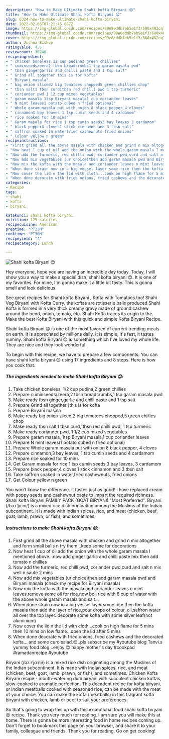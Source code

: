 ```yaml
---
description: "How to Make Ultimate Shahi kofta Biryani 😊"
title: "How to Make Ultimate Shahi kofta Biryani 😊"
slug: 6324-how-to-make-ultimate-shahi-kofta-biryani
date: 2022-02-06T07:21:45.667Z
image: https://img-global.cpcdn.com/recipes/99e8eddb7eb5e1f3/680x482cq70/shahi-kofta-biryani-recipe-main-photo.jpg
thumbnail: https://img-global.cpcdn.com/recipes/99e8eddb7eb5e1f3/680x482cq70/shahi-kofta-biryani-recipe-main-photo.jpg
cover: https://img-global.cpcdn.com/recipes/99e8eddb7eb5e1f3/680x482cq70/shahi-kofta-biryani-recipe-main-photo.jpg
author: Joshua Bishop
ratingvalue: 4.6
reviewcount: 36240
recipeingredient:
- " chicken boneless 12 cup pudina2 green chillies"
- " cuminseedszeera2 tbsn breadcrumbs1 tsp garam masala pwd"
- " tbsn gingergarlic and chilli paste and 1 tsp salt"
- " Grind all together this is for kofta"
- " Biryani masala"
- " big onion sliced2 big tomatoes chopped5 green chillies chop"
- " tbsn salt1 tbsn curd1tbsn red chilli pwd 1 tsp turmeric"
- " coriander pwd 1 12 cup mixed vegetables"
- " garam masala 1tsp Biryani masala1 cup coriander leaves"
- " N mint leaves1 potato cubed n fried optional"
- " Whole garam masala put with onion 8 black pepper 4 cloves"
- " cinnamon3 bay leaves 1 tsp cumin seeds and 4 cardamom"
- " rice soaked for 10 mins"
- " Garam masala for rice 1 tsp cumin seeds3 bay leaves 3 cardamom"
- " black pepper4 cloves1 stick cinnamon and 3 tbsn salt"
- " saffron soaked in waterfried cashewnuts fried onions"
- " Colour yellow n green"
recipeinstructions:
- "First grind all the above masala with chicken and grind n mix altogether and form small balls n fry them...keep some for decorations"
- "Now heat 1 cup of oil add the onion with the whole garam masala I mentioned above...now add ginger garlic and chilli paste mix then add tomato n chillies"
- "Now add the turmeric, red chilli pwd, coriander pwd,curd and salt n mix well n saute 2 mins"
- "Now add mix vegetables (ur choice)then add garam masala pwd and Biryani masala (check my recipe for Biryani masala)"
- "Now mix the kofta with the masala and coriander leaves n mint leaves,remove some oil for rice.now boil rice with 8 cup of water with the above whole garam masala and salt..."
- "When done strain now in a big vessel layer some rice then the kofta masala then add the layer of rice,pour drops of colour, oil,saffron water all over the top layer..decorate some kofta with some silver leaf(not aluminium)"
- "Now cover the lid n the lid with cloth...cook on high flame for 5 mins then 10 mins on low flame...open the lid after 5 mins"
- "When done decorate with fried onions, fried cashews and the decorated kofta....and some curd salad.😊..pls subscribe my #youtube blog Tanvi.s yummy food blog...enjoy 😊 happy mother&#39;s day #cookpad #ramadanrecipe #youtube"
categories:
- Recipe
tags:
- shahi
- kofta
- biryani

katakunci: shahi kofta biryani 
nutrition: 129 calories
recipecuisine: American
preptime: "PT23M"
cooktime: "PT30M"
recipeyield: "4"
recipecategory: Lunch

---
```



![Shahi kofta Biryani 😊](https://img-global.cpcdn.com/recipes/99e8eddb7eb5e1f3/680x482cq70/shahi-kofta-biryani-recipe-main-photo.jpg)

Hey everyone, hope you are having an incredible day today. Today, I will show you a way to make a special dish, shahi kofta biryani 😊. It is one of my favorites. For mine, I'm gonna make it a little bit tasty. This is gonna smell and look delicious.

See great recipes for Shahi kofta Biryani , Kofta with Tomatoes too! Shahi Veg Biryani with Kofta Curry. the koftas are rotisserie balls produced Shahi Kofta is formed in a very thick creamy gravy made of ground cashew around the bend, onion, tomato, etc. Shahi Kofta traces its origin to the. Make the best Kofta Biryani with this quick and simple Kofta Biryani Recipe.

Shahi kofta Biryani 😊 is one of the most favored of current trending meals on earth. It is appreciated by millions daily. It is simple, it's fast, it tastes yummy. Shahi kofta Biryani 😊 is something which I've loved my whole life. They are nice and they look wonderful.


To begin with this recipe, we have to prepare a few components. You can have shahi kofta biryani 😊 using 17 ingredients and 8 steps. Here is how you cook that.

<!--inarticleads1-->

##### The ingredients needed to make Shahi kofta Biryani 😊:

1. Take  chicken boneless, 1/2 cup pudina,2 green chillies
1. Prepare  cuminseeds/zeera,2 tbsn breadcrumbs,1 tsp garam masala pwd
1. Make ready  tbsn ginger,garlic and chilli paste and 1 tsp salt
1. Prepare  Grind all together )this is for kofta
1. Prepare  Biryani masala
1. Make ready  big onion sliced,2 big tomatoes chopped,5 green chillies chop
1. Make ready  tbsn salt,1 tbsn curd,1tbsn red chilli pwd, 1 tsp turmeric
1. Make ready  coriander pwd, 1 1/2 cup mixed vegetables
1. Prepare  garam masala, 1tsp Biryani masala,1 cup coriander leaves
1. Prepare  N mint leaves(1 potato cubed n fried optional)
1. Prepare  Whole garam masala put with onion 8 black pepper, 4 cloves
1. Prepare  cinnamon,3 bay leaves, 1 tsp cumin seeds and 4 cardamom
1. Prepare  rice soaked for 10 mins
1. Get  Garam masala for rice 1 tsp cumin seeds,3 bay leaves, 3 cardamom
1. Prepare  black pepper,4 cloves,1 stick cinnamon and 3 tbsn salt
1. Take  saffron soaked in water,fried cashewnuts, fried onions
1. Get  Colour yellow n green


You won&#39;t know the difference. it tastes just as good! i have replaced cream with poppy seeds and cashewnut paste to impart the required richness. Shahi kofta Biryani FAMILY PACK (GOAT BIRYANI) &#34;Most Preferred&#34;. Biryani (/bɜːrˈjɑːni/) is a mixed rice dish originating among the Muslims of the Indian subcontinent. It is made with Indian spices, rice, and meat (chicken, beef, goat, lamb, prawn, or fish), and sometimes. 

<!--inarticleads2-->

##### Instructions to make Shahi kofta Biryani 😊:

1. First grind all the above masala with chicken and grind n mix altogether and form small balls n fry them...keep some for decorations
1. Now heat 1 cup of oil add the onion with the whole garam masala I mentioned above...now add ginger garlic and chilli paste mix then add tomato n chillies
1. Now add the turmeric, red chilli pwd, coriander pwd,curd and salt n mix well n saute 2 mins
1. Now add mix vegetables (ur choice)then add garam masala pwd and Biryani masala (check my recipe for Biryani masala)
1. Now mix the kofta with the masala and coriander leaves n mint leaves,remove some oil for rice.now boil rice with 8 cup of water with the above whole garam masala and salt...
1. When done strain now in a big vessel layer some rice then the kofta masala then add the layer of rice,pour drops of colour, oil,saffron water all over the top layer..decorate some kofta with some silver leaf(not aluminium)
1. Now cover the lid n the lid with cloth...cook on high flame for 5 mins then 10 mins on low flame...open the lid after 5 mins
1. When done decorate with fried onions, fried cashews and the decorated kofta....and some curd salad.😊..pls subscribe my #youtube blog Tanvi.s yummy food blog...enjoy 😊 happy mother&#39;s day #cookpad #ramadanrecipe #youtube


Biryani (/bɜːrˈjɑːni/) is a mixed rice dish originating among the Muslims of the Indian subcontinent. It is made with Indian spices, rice, and meat (chicken, beef, goat, lamb, prawn, or fish), and sometimes. Chicken Kofta Biryani recipe - mouth-watering dum biryani with succulent chicken koftas, slow-cooked to aromatic perfection. This decadent recipe for kofta biryani, or Indian meatballs cooked with seasoned rice, can be made with the meat of your choice. You can make the kofta (meatballs) in this fragrant kofta biryani with chicken, lamb or beef to suit your preferences. 

So that's going to wrap this up with this exceptional food shahi kofta biryani 😊 recipe. Thank you very much for reading. I am sure you will make this at home. There is gonna be more interesting food in home recipes coming up. Don't forget to bookmark this page on your browser, and share it to your family, colleague and friends. Thank you for reading. Go on get cooking!
